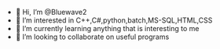 - 👋 Hi, I’m @Bluewave2
- 👀 I’m interested in C++,C#,python,batch,MS-SQL,HTML,CSS
- 🌱 I’m currently learning anything that is interesting to me
- 💞️ I’m looking to collaborate on useful programs

<!---
Bluewave2/Bluewave2 is a ✨ special ✨ repository because its `README.md` (this file) appears on your GitHub profile.
You can click the Preview link to take a look at your changes.
--->
